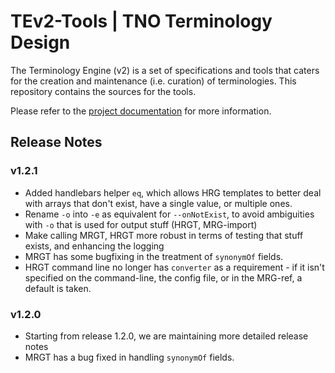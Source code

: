 # TEv2-Tools | TNO Terminology Design

The Terminology Engine (v2) is a set of specifications and tools that caters for the creation and maintenance (i.e. curation) of terminologies. This repository contains the sources for the tools.

Please refer to the [project documentation](https://tno-terminology-design.github.io/tev2-specifications) for more information.

## Release Notes

### v1.2.1

- Added handlebars helper `eq`, which allows HRG templates to better deal with arrays that don't exist, have a single value, or multiple ones.
- Rename `-o` into `-e` as equivalent for `--onNotExist`, to avoid ambiguities with `-o` that is used for output stuff (HRGT, MRG-import)
- Make calling MRGT, HRGT more robust in terms of testing that stuff exists, and enhancing the logging
- MRGT has some bugfixing in the treatment of `synonymOf` fields.
- HRGT command line no longer has `converter` as a requirement - if it isn't specified on the command-line, the config file, or in the MRG-ref, a default is taken.

### v1.2.0

- Starting from release 1.2.0, we are maintaining more detailed release notes
- MRGT has a bug fixed in handling `synonymOf` fields.

